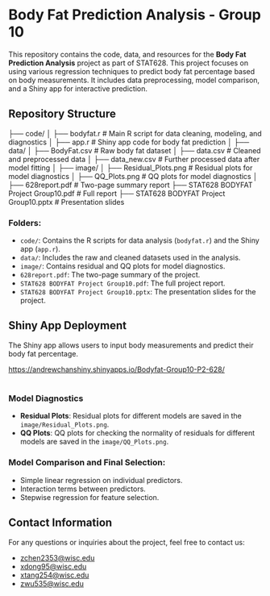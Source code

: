 # Body Fat Prediction Analysis - Group 10

This repository contains the code, data, and resources for the **Body Fat Prediction Analysis** project as part of STAT628. This project focuses on using various regression techniques to predict body fat percentage based on body measurements. It includes data preprocessing, model comparison, and a Shiny app for interactive prediction.

## Repository Structure

├── code/
│ ├── bodyfat.r # Main R script for data cleaning, modeling, and diagnostics
│ ├── app.r # Shiny app code for body fat prediction
│
├── data/
│ ├── BodyFat.csv # Raw body fat dataset
│ ├── data.csv # Cleaned and preprocessed data
│ ├── data_new.csv # Further processed data after model fitting
│
├── image/
│ ├── Residual_Plots.png # Residual plots for model diagnostics
│ ├── QQ_Plots.png # QQ plots for model diagnostics
│
├── 628report.pdf # Two-page summary report
├── STAT628 BODYFAT Project Group10.pdf # Full report
├── STAT628 BODYFAT Project Group10.pptx # Presentation slides

### Folders:

- `code/`: Contains the R scripts for data analysis (`bodyfat.r`) and the Shiny app (`app.r`).
- `data/`: Includes the raw and cleaned datasets used in the analysis.
- `image/`: Contains residual and QQ plots for model diagnostics.
- `628report.pdf`: The two-page summary of the project.
- `STAT628 BODYFAT Project Group10.pdf`: The full project report.
- `STAT628 BODYFAT Project Group10.pptx`: The presentation slides for the project.

## Shiny App Deployment

The Shiny app allows users to input body measurements and predict their body fat percentage.

https://andrewchanshiny.shinyapps.io/Bodyfat-Group10-P2-628/

#

### Model Diagnostics

- **Residual Plots**: Residual plots for different models are saved in the `image/Residual_Plots.png`.
- **QQ Plots**: QQ plots for checking the normality of residuals for different models are saved in the `image/QQ_Plots.png`.

### Model Comparison and Final Selection:

- Simple linear regression on individual predictors.
- Interaction terms between predictors.
- Stepwise regression for feature selection.

## Contact Information

For any questions or inquiries about the project, feel free to contact us:

- [zchen2353@wisc.edu](mailto:zchen2353@wisc.edu)
- [xdong95@wisc.edu](mailto:xdong95@wisc.edu)
- [xtang254@wisc.edu](mailto:xtang254@wisc.edu)
- [zwu535@wisc.edu](mailto:zwu535@wisc.edu)

